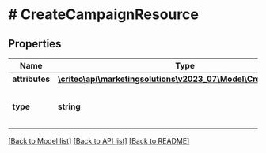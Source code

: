 # # CreateCampaignResource

## Properties

Name | Type | Description | Notes
------------ | ------------- | ------------- | -------------
**attributes** | [**\criteo\api\marketingsolutions\v2023_07\Model\CreateCampaign**](CreateCampaign.md) |  | [optional]
**type** | **string** | Canonical type name of the entity | [optional]

[[Back to Model list]](../../README.md#models) [[Back to API list]](../../README.md#endpoints) [[Back to README]](../../README.md)
